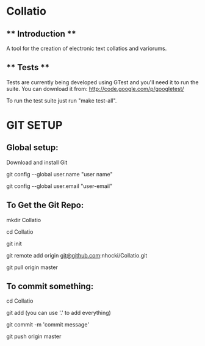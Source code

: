 Collatio
========

** Introduction **
---------------

A tool for the creation of electronic text collatios and variorums.

** Tests **
----------

Tests are currently being developed using GTest and you'll need it to run the 
suite. You can download it from: http://code.google.com/p/googletest/

To run the test suite just run "make test-all".


GIT SETUP
==========

Global setup:
----------

  Download and install Git

  git config --global user.name "user name"

  git config --global user.email "user-email"


To Get the Git Repo:
--------------------

  mkdir Collatio

  cd Collatio

  git init

  git remote add origin git@github.com:nhocki/Collatio.git

  git pull origin master

To commit something:
--------------------

  cd Collatio

  git add <files> (you can use '.' to add everything)

  git commit -m 'commit message'

  git push origin master


